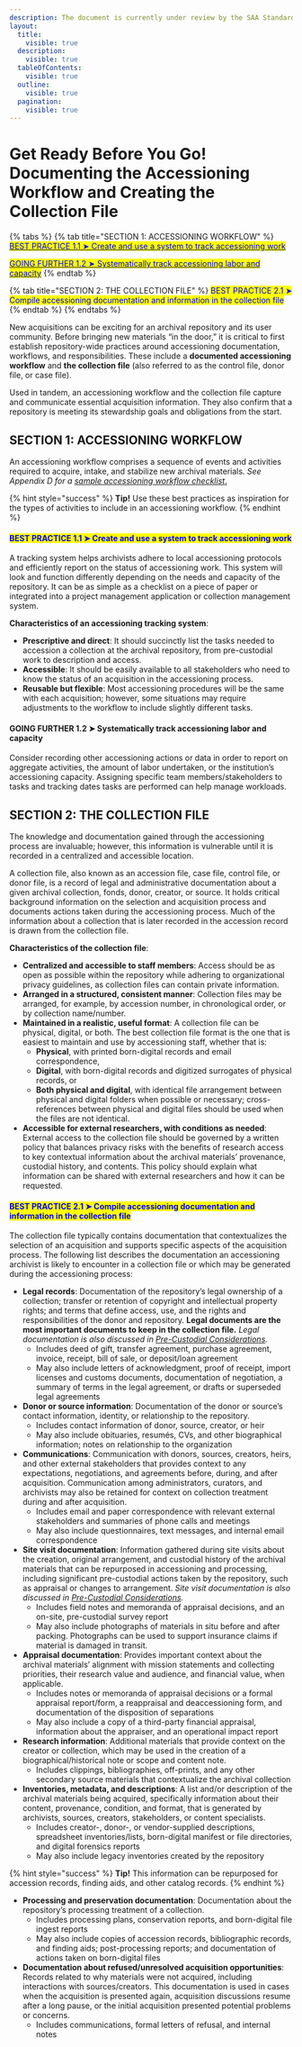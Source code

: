 ```yaml
---
description: The document is currently under review by the SAA Standards Committee.
layout:
  title:
    visible: true
  description:
    visible: true
  tableOfContents:
    visible: true
  outline:
    visible: true
  pagination:
    visible: true
---
```


# Get Ready Before You Go! Documenting the Accessioning Workflow and Creating the Collection File

{% tabs %}
{% tab title="SECTION 1: ACCESSIONING WORKFLOW" %}
[<mark style="color:blue;">BEST PRACTICE 1.1 ➤  Create and use a system to track accessioning work</mark>](get-ready-before-you-go-documenting-the-accessioning-workflow-and-creating-the-collection-file.md#bp1-1)

[<mark style="color:blue;">GOING FURTHER 1.2 ➤  Systematically track accessioning labor and capacity</mark>](get-ready-before-you-go-documenting-the-accessioning-workflow-and-creating-the-collection-file.md#bp1-2)
{% endtab %}

{% tab title="SECTION 2: THE COLLECTION FILE" %}
<mark style="color:blue;">BEST PRACTICE 2.1 ➤  Compile accessioning documentation and information in the collection file</mark>
{% endtab %}
{% endtabs %}

New acquisitions can be exciting for an archival repository and its user community. Before bringing new materials “in the door,” it is critical to first establish repository-wide practices around accessioning documentation, workflows, and responsibilities. These include a **documented accessioning workflow** and **the collection file** (also referred to as the control file, donor file, or case file).

Used in tandem, an accessioning workflow and the collection file capture and communicate essential acquisition information. They also confirm that a repository is meeting its stewardship goals and obligations from the start.

## SECTION 1: ACCESSIONING WORKFLOW <a href="#section1" id="section1"></a>

An accessioning workflow comprises a sequence of events and activities required to acquire, intake, and stabilize new archival materials. _See Appendix D for a_ [_sample accessioning workflow checklist_.](../appendices/appendix-d.-templates/sample-accessioning-workflow-checklist.md)

{% hint style="success" %}
**Tip!** Use these best practices as inspiration for the types of activities to include in an accessioning workflow.
{% endhint %}

#### <mark style="color:blue;">BEST PRACTICE 1.1 ➤  Create and use a system to track accessioning work</mark> <a href="#bp1-1" id="bp1-1"></a>

A tracking system helps archivists adhere to local accessioning protocols and efficiently report on the status of accessioning work. This system will look and function differently depending on the needs and capacity of the repository. It can be as simple as a checklist on a piece of paper or integrated into a project management application or collection management system.

**Characteristics of an accessioning tracking system**:

* **Prescriptive and direct**: It should succinctly list the tasks needed to accession a collection at the archival repository, from pre-custodial work to description and access.
* **Accessible**: It should be easily available to all stakeholders who need to know the status of an acquisition in the accessioning process.
* **Reusable but flexible**: Most accessioning procedures will be the same with each acquisition; however, some situations may require adjustments to the workflow to include slightly different tasks.

#### GOING FURTHER 1.2 ➤  Systematically track accessioning labor and capacity <a href="#bp1-2" id="bp1-2"></a>

Consider recording other accessioning actions or data in order to report on aggregate activities, the amount of labor undertaken, or the institution’s accessioning capacity. Assigning specific team members/stakeholders to tasks and tracking dates tasks are performed can help manage workloads.

## SECTION 2: THE COLLECTION FILE <a href="#section2" id="section2"></a>

The knowledge and documentation gained through the accessioning process are invaluable; however, this information is vulnerable until it is recorded in a centralized and accessible location.

A collection file, also known as an accession file, case file, control file, or donor file, is a record of legal and administrative documentation about a given archival collection, fonds, donor, creator, or source. It holds critical background information on the selection and acquisition process and documents actions taken during the accessioning process. Much of the information about a collection that is later recorded in the accession record is drawn from the collection file.

**Characteristics of the collection file**:

* **Centralized and accessible to staff members**: Access should be as open as possible within the repository while adhering to organizational privacy guidelines, as collection files can contain private information.
* **Arranged in a structured, consistent manner**: Collection files may be arranged, for example, by accession number, in chronological order, or by collection name/number.
* **Maintained in a realistic, useful format**: A collection file can be physical, digital, or both. The best collection file format is the one that is easiest to maintain and use by accessioning staff, whether that is:
  * **Physical**, with printed born-digital records and email correspondence,
  * **Digital**, with born-digital records and digitized surrogates of physical records, or
  * **Both physical and digital**, with identical file arrangement between physical and digital folders when possible or necessary; cross-references between physical and digital files should be used when the files are not identical.
* **Accessible for external researchers, with conditions as needed**: External access to the collection file should be governed by a written policy that balances privacy risks with the benefits of research access to key contextual information about the archival materials’ provenance, custodial history, and contents. This policy should explain what information can be shared with external researchers and how it can be requested.

#### <mark style="color:blue;">BEST PRACTICE 2.1 ➤  Compile accessioning documentation and information in the collection file</mark> <a href="#bp2-1" id="bp2-1"></a>

The collection file typically contains documentation that contextualizes the selection of an acquisition and supports specific aspects of the acquisition process. The following list describes the documentation an accessioning archivist is likely to encounter in a collection file or which may be generated during the accessioning process:

* **Legal records**: Documentation of the repository’s legal ownership of a collection; transfer or retention of copyright and intellectual property rights; and terms that define access, use, and the rights and responsibilities of the donor and repository. **Legal documents are the most important documents to keep in the collection file.** _Legal documentation is also discussed in_ [_Pre-Custodial Considerations_](pre-custodial-considerations.md)_._
  * Includes deed of gift, transfer agreement, purchase agreement, invoice, receipt, bill of sale, or deposit/loan agreement
  * May also include letters of acknowledgment, proof of receipt, import licenses and customs documents, documentation of negotiation, a summary of terms in the legal agreement, or drafts or superseded legal agreements
* **Donor or source information**: Documentation of the donor or source’s contact information, identity, or relationship to the repository.
  * Includes contact information of donor, source, creator, or heir
  * May also include obituaries, resumés, CVs, and other biographical information; notes on relationship to the organization
* **Communications**: Communication with donors, sources, creators, heirs, and other external stakeholders that provides context to any expectations, negotiations, and agreements before, during, and after acquisition. Communication among administrators, curators, and archivists may also be retained for context on collection treatment during and after acquisition.
  * Includes email and paper correspondence with relevant external stakeholders and summaries of phone calls and meetings
  * May also include questionnaires, text messages, and internal email correspondence
* **Site visit documentation**: Information gathered during site visits about the creation, original arrangement, and custodial history of the archival materials that can be repurposed in accessioning and processing, including significant pre-custodial actions taken by the repository, such as appraisal or changes to arrangement. _Site visit documentation is also discussed in_ [_Pre-Custodial Considerations_](pre-custodial-considerations.md)_._
  * Includes field notes and memoranda of appraisal decisions, and an on-site, pre-custodial survey report
  * May also include photographs of materials in situ before and after packing. Photographs can be used to support insurance claims if material is damaged in transit.
* **Appraisal documentation**: Provides important context about the archival materials’ alignment with mission statements and collecting priorities, their research value and audience, and financial value, when applicable.
  * Includes notes or memoranda of appraisal decisions or a formal appraisal report/form, a reappraisal and deaccessioning form, and documentation of the disposition of separations
  * May also include a copy of a third-party financial appraisal, information about the appraiser, and an operational impact report
* **Research information**: Additional materials that provide context on the creator or collection, which may be used in the creation of a biographical/historical note or scope and content note.
  * Includes clippings, bibliographies, off-prints, and any other secondary source materials that contextualize the archival collection
* **Inventories, metadata, and descriptions**: A list and/or description of the archival materials being acquired, specifically information about their content, provenance, condition, and format, that is generated by archivists, sources, creators, stakeholders, or content specialists.
  * Includes creator-, donor-, or vendor-supplied descriptions, spreadsheet inventories/lists, born-digital manifest or file directories, and digital forensics reports
  * May also include legacy inventories created by the repository

{% hint style="success" %}
**Tip!** This information can be repurposed for accession records, finding aids, and other catalog records.
{% endhint %}

* **Processing and preservation documentation**: Documentation about the repository’s processing treatment of a collection.
  * Includes processing plans, conservation reports, and born-digital file ingest reports
  * May also include copies of accession records, bibliographic records, and finding aids; post-processing reports; and documentation of actions taken on born-digital files
* **Documentation about refused/unresolved acquisition opportunities**: Records related to why materials were not acquired, including interactions with sources/creators. This documentation is used in cases when the acquisition is presented again, acquisition discussions resume after a long pause, or the initial acquisition presented potential problems or concerns.
  * Includes communications, formal letters of refusal, and internal notes

